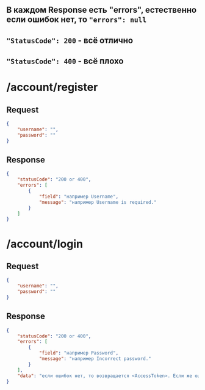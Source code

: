 ## В каждом Response есть "errors", естественно если ошибок нет, то ```"errors": null```

## ```"StatusCode": 200``` - всё отлично

## ```"StatusCode": 400``` - всё плохо

# /account/register

## Request

```json
{
    "username": "",
    "password": ""
}
```

## Response

```json 
{
    "statusCode": "200 or 400",
    "errors": [
        {
            "field": "например Username",
            "message": "например Username is required."
        }
    ]
}
```

# /account/login

## Request

```json
{
    "username": "",
    "password": ""
}
```

## Response

```json 
{
    "statusCode": "200 or 400",
    "errors": [
        {
            "field": "например Password",
            "message": "например Incorrect password."
        }
    ],
    "data": "если ошибок нет, то возвращается <AccessToken>. Если же ошибки есть, то data: null"
}
```

